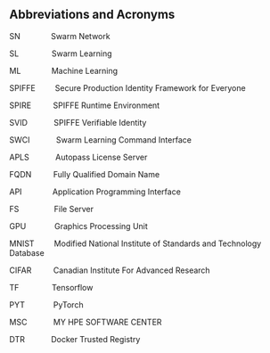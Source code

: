 ## Abbreviations and Acronyms

SN &nbsp;&nbsp;&nbsp;&nbsp;&nbsp;&nbsp;&nbsp;&nbsp;&nbsp;&nbsp;&nbsp;&nbsp; Swarm Network

SL &nbsp;&nbsp;&nbsp;&nbsp;&nbsp;&nbsp;&nbsp;&nbsp;&nbsp;&nbsp;&nbsp;&nbsp;&nbsp; Swarm Learning

ML &nbsp;&nbsp;&nbsp;&nbsp;&nbsp;&nbsp;&nbsp;&nbsp;&nbsp;&nbsp;&nbsp;&nbsp; Machine Learning

SPIFFE &nbsp;&nbsp;&nbsp;&nbsp;&nbsp;&nbsp;&nbsp; Secure Production Identity Framework for Everyone	

SPIRE	&nbsp;&nbsp;&nbsp;&nbsp;&nbsp;&nbsp;&nbsp;&nbsp; SPIFFE Runtime Environment

SVID &nbsp;&nbsp;&nbsp;&nbsp;&nbsp;&nbsp;&nbsp;&nbsp;&nbsp;&nbsp; SPIFFE Verifiable Identity

SWCI &nbsp;&nbsp;&nbsp;&nbsp;&nbsp;&nbsp;&nbsp;&nbsp;&nbsp;&nbsp; Swarm Learning Command Interface

APLS &nbsp;&nbsp;&nbsp;&nbsp;&nbsp;&nbsp;&nbsp;&nbsp;&nbsp;&nbsp; Autopass License Server

FQDN &nbsp;&nbsp;&nbsp;&nbsp;&nbsp;&nbsp;&nbsp;&nbsp; Fully Qualified Domain Name

API &nbsp;&nbsp;&nbsp;&nbsp;&nbsp;&nbsp;&nbsp;&nbsp;&nbsp;&nbsp;&nbsp;&nbsp; Application Programming Interface

FS &nbsp;&nbsp;&nbsp;&nbsp;&nbsp;&nbsp;&nbsp;&nbsp;&nbsp;&nbsp;&nbsp;&nbsp;&nbsp;&nbsp; File Server

GPU &nbsp;&nbsp;&nbsp;&nbsp;&nbsp;&nbsp;&nbsp;&nbsp;&nbsp;&nbsp;&nbsp; Graphics Processing Unit

MNIST &nbsp;&nbsp;&nbsp;&nbsp;&nbsp;&nbsp;&nbsp; Modified National Institute of Standards and Technology Database

CIFAR &nbsp;&nbsp;&nbsp;&nbsp;&nbsp;&nbsp;&nbsp;&nbsp; Canadian Institute For Advanced Research

TF &nbsp;&nbsp;&nbsp;&nbsp;&nbsp;&nbsp;&nbsp;&nbsp;&nbsp;&nbsp;&nbsp;&nbsp;&nbsp; Tensorflow

PYT &nbsp;&nbsp;&nbsp;&nbsp;&nbsp;&nbsp;&nbsp;&nbsp;&nbsp;&nbsp;&nbsp; PyTorch

MSC &nbsp;&nbsp;&nbsp;&nbsp;&nbsp;&nbsp;&nbsp;&nbsp;&nbsp;&nbsp; MY HPE SOFTWARE CENTER

DTR &nbsp;&nbsp;&nbsp;&nbsp;&nbsp;&nbsp;&nbsp;&nbsp;&nbsp;&nbsp; Docker Trusted Registry
